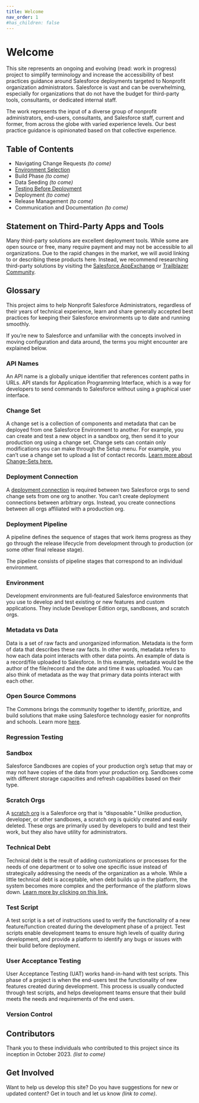 ```yaml
---
title: Welcome 
nav_order: 1
#has_children: false
---
```


# Welcome

This site represents an ongoing and evolving (read: work in progress) project to simplify terminology and increase the accessibility of best practices guidance around Salesforce deployments targeted to Nonprofit organization administrators. Salesforce is vast and can be overwhelming, especially for organizations that do not have the budget for third-party tools, consultants, or dedicated internal staff.

The work represents the input of a diverse group of nonprofit administrators, end-users, consultants, and Salesforce staff, current and former, from across the globe with varied experience levels. Our best practice guidance is opinionated based on that collective experience. 

## Table of Contents

* Navigating Change Requests _(to come)_
* [Environment Selection](EnvironmentSelectionGuide.md)
* Build Phase _(to come)_
* Data Seeding _(to come)_  
* [Testing Before Deployment](TestingBeforeDeployment.md)
* Deployment _(to come)_  
* Release Management _(to come)_  
* Communication and Documentation _(to come)_

## Statement on Third-Party Apps and Tools

Many third-party solutions are excellent deployment tools. While some are open source or free, many require payment and may not be accessible to all organizations. Due to the rapid changes in the market, we will avoid linking to or describing these products here. Instead, we recommend researching third-party solutions by visiting the [Salesforce AppExchange](https://appexchange.salesforce.com/) or [Trailblazer Community](https://trailhead.salesforce.com/en/trailblazercommunity).

## Glossary

This project aims to help Nonprofit Salesforce Administrators, regardless of their years of technical experience, learn and share generally accepted best practices for keeping their Salesforce environments up to date and running smoothly. 

If you’re new to Salesforce and unfamiliar with the concepts involved in moving configuration and data around, the terms you might encounter are explained below.

### API Names

An API name is a globally unique identifier that references content paths in URLs. API stands for Application Programming Interface, which is a way for developers to send commands to Salesforce without using a graphical user interface.

### Change Set

A change set is a collection of components and metadata that can be deployed from one Salesforce Environment to another. For example, you can create and test a new object in a sandbox org, then send it to your production org using a change set. Change sets can contain only modifications you can make through the Setup menu. For example, you can’t use a change set to upload a list of contact records. [Learn more about Change-Sets here.](https://help.salesforce.com/s/articleView?id=sf.changesets.htm&type=5) 

### Deployment Connection

A [deployment connection](https://help.salesforce.com/s/articleView?id=sf.changesets_about_connection.htm&type=5) is required between two Salesforce orgs to send change sets from one org to another. You can’t create deployment connections between arbitrary orgs. Instead, you create connections between all orgs affiliated with a production org. 

### Deployment Pipeline

A pipeline defines the sequence of stages that work items progress as they go through the release lifecycle from development through to production (or some other final release stage).

The pipeline consists of pipeline stages that correspond to an individual environment.

### Environment

Development environments are full-featured Salesforce environments that you use to develop and test existing or new features and custom applications. They include Developer Edition orgs, sandboxes, and scratch orgs.

### Metadata vs Data

Data is a set of raw facts and unorganized information. Metadata is the form of data that describes these raw facts. In other words, metadata refers to how each data point interacts with other data points. An example of data is a record/file uploaded to Salesforce. In this example, metadata would be the author of the file/record and the date and time it was uploaded. You can also think of metadata as the way that primary data points interact with each other.

### Open Source Commons

The Commons brings the community together to identify, prioritize, and build solutions that make using Salesforce technology easier for nonprofits and schools. Learn more [here](https://www.salesforce.com/nonprofit/commons/). 

### Regression Testing

### Sandbox

Salesforce Sandboxes are copies of your production org’s setup that may or may not have copies of the data from your production org. Sandboxes come with different storage capacities and refresh capabilities based on their type. 

### Scratch Orgs

A [scratch org](https://developer.salesforce.com/docs/atlas.en-us.sfdx_dev.meta/sfdx_dev/sfdx_dev_scratch_orgs.htm) is a Salesforce org that is “disposable.” Unlike production, developer, or other sandboxes, a scratch org is quickly created and easily deleted. These orgs are primarily used by developers to build and test their work, but they also have utility for administrators.

### Technical Debt

Technical debt is the result of adding customizations or processes for the needs of one department or to solve one specific issue instead of strategically addressing the needs of the organization as a whole. While a little technical debt is acceptable, when debt builds up in the platform, the system becomes more complex and the performance of the platform slows down. [Learn more by clicking on this link.](https://www.apexhours.com/what-is-technical-debt/)

### Test Script

A test script is a set of instructions used to verify the functionality of a new feature/function created during the development phase of a project. Test scripts enable development teams to ensure high levels of quality during development, and provide a platform to identify any bugs or issues with their build before deployment. 

### User Acceptance Testing

User Acceptance Testing (UAT) works hand-in-hand with test scripts. This phase of a project is when the end-users test the functionality of new features created during development. This process is usually conducted through test scripts, and helps development teams ensure that their build meets the needs and requirements of the end users. 

### Version Control

## Contributors

Thank you to these individuals who contributed to this project since its inception in October 2023. _(list to come)_

## Get Involved

Want to help us develop this site? Do you have suggestions for new or updated content? Get in touch and let us know _(link to come)_. 